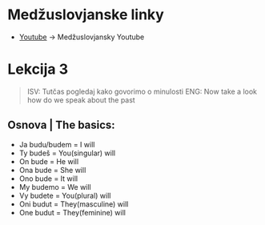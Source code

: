 # Medžuslovjanske linky

- [Youtube](https://www.youtube.com/@interslavicofficial) -> Medžuslovjansky Youtube


# Lekcija 3

>ISV: Tutčas pogledaj kako govorimo o minulosti 
>ENG: Now take a look how do we speak about the past


## Osnova | The basics:

- Ja budu/budem = I will
- Ty budeš = You(singular) will
- On bude = He will
- Ona bude = She will
- Ono bude = It will
- My budemo = We will
- Vy budete = You(plural) will
- Oni budut = They(masculine) will
- One budut = They(feminine) will